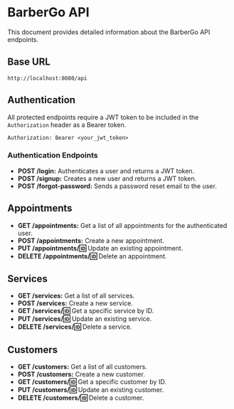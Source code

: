 
# BarberGo API

This document provides detailed information about the BarberGo API endpoints.

## Base URL

`http://localhost:8080/api`

## Authentication

All protected endpoints require a JWT token to be included in the `Authorization` header as a Bearer token.

`Authorization: Bearer <your_jwt_token>`

### Authentication Endpoints

*   **POST /login:** Authenticates a user and returns a JWT token.
*   **POST /signup:** Creates a new user and returns a JWT token.
*   **POST /forgot-password:** Sends a password reset email to the user.

## Appointments

*   **GET /appointments:** Get a list of all appointments for the authenticated user.
*   **POST /appointments:** Create a new appointment.
*   **PUT /appointments/:id:** Update an existing appointment.
*   **DELETE /appointments/:id:** Delete an appointment.

## Services

*   **GET /services:** Get a list of all services.
*   **POST /services:** Create a new service.
*   **GET /services/:id:** Get a specific service by ID.
*   **PUT /services/:id:** Update an existing service.
*   **DELETE /services/:id:** Delete a service.

## Customers

*   **GET /customers:** Get a list of all customers.
*   **POST /customers:** Create a new customer.
*   **GET /customers/:id:** Get a specific customer by ID.
*   **PUT /customers/:id:** Update an existing customer.
*   **DELETE /customers/:id:** Delete a customer.
